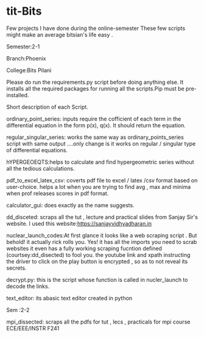 # tit-Bits
Few projects I have done during the online-semester
These few scripts might make an average bitsian's life easy . 

Semester:2-1 

Branch:Phoenix

College:Bits Pilani

Please do run the requirements.py script before doing anything else. It installs all the required packages for running all the scripts.Pip must be pre-installed.

Short description of each Script.

ordinary_point_series: inputs require the cofficient of each term in the differential equation in the form p(x), q(x). It should return the equation.


regular_singular_series: works the same way as ordinary_points_series script with same output ....only change is it works on regular / singular type of differential equations.


hYPERGEOEQTS:helps to calculate and find hypergeometric series without all the tedious calculations.


pdf_to_excel_latex_csv: coverts pdf file to excel / latex /csv format based on user-choice. helps a lot when you are trying to find avg , max and minima when prof releases scores in pdf format.



calculator_gui: does exactly as the name suggests.


dd_disceted: scraps all the tut , lecture and practical slides from Sanjay Sir's website. I used this website:https://sanjayvidhyadharan.in

nuclear_launch_codes:At first glance it looks like a web scraping script . But behold! it actually rick rolls you. Yes! it has all the imports you need to scrab websites it even has a fully working scraping fucntion defined (courtsey:dd_disected) to fool you. the youtube link and xpath instructing the driver to click on the play button is encrypted , so as to not reveal its secrets.
 

decrypt.py: this is the script whose function is called in nucler_launch to decode the links.


text_editor: its abasic text editor created in python

Sem :2-2 


mpi_dissected: scraps all the pdfs for tut , lecs , practicals for mpi course ECE/EEE/INSTR F241
